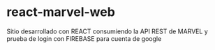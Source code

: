 # react-marvel-web
Sitio desarrollado con REACT consumiendo la API REST de MARVEL y prueba de login con FIREBASE para cuenta de google
